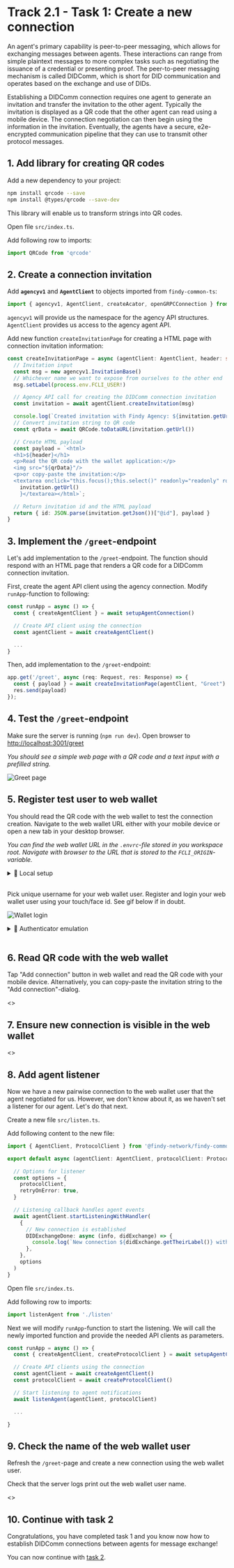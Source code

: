 # Track 2.1 - Task 1: Create a new connection

An agent's primary capability is peer-to-peer messaging, which allows for exchanging messages
between agents. These interactions can range from simple plaintext messages to more complex tasks
such as negotiating the issuance of a credential or presenting proof. The peer-to-peer
messaging mechanism is called DIDComm, which is short for DID communication and operates based
on the exchange and use of DIDs.

Establishing a DIDComm connection requires one agent to generate an invitation and
transfer the invitation to the other agent. Typically the invitation is displayed as a QR code
that the other agent can read using a mobile device. The connection negotiation can then begin using
the information in the invitation. Eventually, the agents have a secure, e2e-encrypted
communication pipeline that they can use to transmit other protocol messages.

## 1. Add library for creating QR codes

Add a new dependency to your project:

```bash
npm install qrcode --save
npm install @types/qrcode --save-dev
```

This library will enable us to transform strings into QR codes.

Open file `src/index.ts`.

Add following row to imports:

```ts
import QRCode from 'qrcode'
```

## 2. Create a connection invitation

Add **`agencyv1`** and **`AgentClient`** to objects imported from `findy-common-ts`:

```ts
import { agencyv1, AgentClient, createAcator, openGRPCConnection } from '@findy-network/findy-common-ts'
```

`agencyv1` will provide us the namespace for the agency API structures.
`AgentClient` provides us access to the agency agent API.

Add new function `createInvitationPage` for creating a HTML page
with connection invitation information:

```ts
const createInvitationPage = async (agentClient: AgentClient, header: string) => {
  // Invitation input
  const msg = new agencyv1.InvitationBase()
  // Whichever name we want to expose from ourselves to the other end
  msg.setLabel(process.env.FCLI_USER!)

  // Agency API call for creating the DIDComm connection invitation
  const invitation = await agentClient.createInvitation(msg)

  console.log(`Created invitation with Findy Agency: ${invitation.getUrl()}`)
  // Convert invitation string to QR code
  const qrData = await QRCode.toDataURL(invitation.getUrl())

  // Create HTML payload
  const payload = `<html>
  <h1>${header}</h1>
  <p>Read the QR code with the wallet application:</p>
  <img src="${qrData}"/>
  <p>or copy-paste the invitation:</p>
  <textarea onclick="this.focus();this.select()" readonly="readonly" rows="10" cols="60">${
    invitation.getUrl()
    }</textarea></html>`;

  // Return invitation id and the HTML payload
  return { id: JSON.parse(invitation.getJson())["@id"], payload }
}
```

## 3. Implement the `/greet`-endpoint

Let's add implementation to the `/greet`-endpoint.
The function should respond with an HTML page that renders a QR code for a DIDComm connection invitation.

First, create the agent API client using the agency connection.
Modify `runApp`-function to following:

```ts
const runApp = async () => {
  const { createAgentClient } = await setupAgentConnection()

  // Create API client using the connection
  const agentClient = await createAgentClient()

  ...
}
```

Then, add implementation to the `/greet`-endpoint:

```ts
app.get('/greet', async (req: Request, res: Response) => {
  const { payload } = await createInvitationPage(agentClient, "Greet")
  res.send(payload)
});
```

## 4. Test the `/greet`-endpoint

Make sure the server is running (`npm run dev`).
Open browser to <http://localhost:3001/greet>

*You should see a simple web page with a QR code and a text input with a prefilled string.*

![Greet page](./docs/greet-page.png)

## 5. Register test user to web wallet

You should read the QR code with the web wallet to test the connection creation.
Navigate to the web wallet URL either with your mobile device or open a new tab in your desktop browser.

*You can find the web wallet URL in the `.envrc`-file stored in you workspace root.
Navigate with browser to the URL that is stored to the `FCLI_ORIGIN`-variable.*

<details>
<summary>🤠 Local setup</summary>

If you are using a local agency installation, you should use your desktop browser only.

</details><br/>

Pick unique username for your web wallet user. Register and login your web wallet user
using your touch/face id. See gif below if in doubt.

![Wallet login](https://github.com/findy-network/findy-wallet-pwa/raw/master/docs/wallet-login.gif)

<details>
<summary>🤠 Authenticator emulation</summary>

FIDO2 authenticators can also be emulated. See [Chrome instructions](https://developer.chrome.com/docs/devtools/webauthn/)
for more information.

</details><br/>

## 6. Read QR code with the web wallet

Tap "Add connection" button in web wallet and read the QR code with your mobile device. Alternatively,
you can copy-paste the invitation string to the "Add connection"-dialog.

<<screencapture here>>

## 7. Ensure new connection is visible in the web wallet

<<screencapture here>>

## 8. Add agent listener

Now we have a new pairwise connection to the web wallet user that the agent negotiated for us.
However, we don't know about it, as we haven't set a listener for our agent. Let's do that next.

Create a new file `src/listen.ts`.

Add following content to the new file:

```ts
import { AgentClient, ProtocolClient } from '@findy-network/findy-common-ts'

export default async (agentClient: AgentClient, protocolClient: ProtocolClient) => {

  // Options for listener
  const options = {
    protocolClient,
    retryOnError: true,
  }

  // Listening callback handles agent events
  await agentClient.startListeningWithHandler(
    {
      // New connection is established
      DIDExchangeDone: async (info, didExchange) => {
        console.log(`New connection ${didExchange.getTheirLabel()} with id ${info.connectionId}`)
      },
    },
    options
  )
}
```

Open file `src/index.ts`.

Add following row to imports:

```ts
import listenAgent from './listen'
```

Next we will modify `runApp`-function to start the listening.
We will call the newly imported function and provide the needed API clients
as parameters.

```ts
const runApp = async () => {
  const { createAgentClient, createProtocolClient } = await setupAgentConnection()

  // Create API clients using the connection
  const agentClient = await createAgentClient()
  const protocolClient = await createProtocolClient()

  // Start listening to agent notifications
  await listenAgent(agentClient, protocolClient)

  ...

}
```

## 9. Check the name of the web wallet user

Refresh the `/greet`-page and create a new connection using the web wallet user.

Check that the server logs print out the web wallet user name.

<<screencapture here>>

## 10. Continue with task 2

Congratulations, you have completed task 1 and you know now how to establish DIDComm connections
between agents for message exchange!

You can now continue with [task 2](../task2/README.md).

